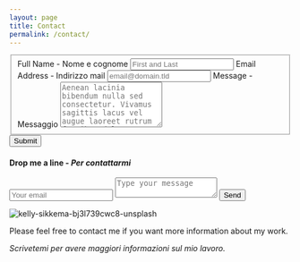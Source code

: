```yaml
---
layout: page
title: Contact
permalink: /contact/
---
```


<form id="fs-frm" name="simple-contact-form" accept-charset="utf-8" action="https://formspree.io/f/xgeryypd" method="post">
  <fieldset id="fs-frm-inputs">
    <label for="full-name">Full Name - Nome e cognome</label>
    <input type="text" name="name" id="full-name" placeholder="First and Last" required="">
    <label for="email-address">Email Address - Indirizzo mail</label>
    <input type="email" name="_replyto" id="email-address" placeholder="email@domain.tld" required="">
    <label for="message">Message - Messaggio</label>
    <textarea rows="5" name="message" id="message" placeholder="Aenean lacinia bibendum nulla sed consectetur. Vivamus sagittis lacus vel augue laoreet rutrum faucibus dolor auctor. Donec ullamcorper nulla non metus auctor fringilla nullam quis risus." required=""></textarea>
    <input type="hidden" name="_subject" id="email-subject" value="Contact Form Submission">
  </fieldset>
  <input type="submit" value="Submit">
</form>

<div id="contact">
        <h4>Drop me a line - <i>Per contattarmi</i></h4>
        <div id="contact-form">
                <form action="https://formspree.io/f/xgeryypd" method="POST">
                <input type="hidden" name="_subject" value="Contact request from personal website" />
                <input type="email" name="_replyto" placeholder="Your email" required>
                <textarea name="message" placeholder="Type your message" required></textarea>
                <button type="submit">Send</button>
            </form>
        </div>
    </div>

 
 
![kelly-sikkema-bj3l739cwc8-unsplash](https://user-images.githubusercontent.com/57620839/94664646-6d682f00-030b-11eb-894f-56618c6e798c.jpg)

Please feel free to contact me if you want more information about my work.

_Scrivetemi per avere maggiori informazioni sul mio lavoro._
